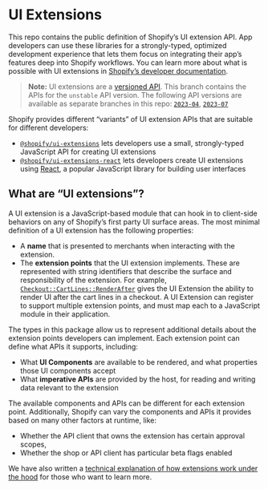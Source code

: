 # UI Extensions

This repo contains the public definition of Shopify’s UI extension API. App developers can use these libraries for a strongly-typed, optimized development experience that lets them focus on integrating their app’s features deep into Shopify workflows. You can learn more about what is possible with UI extensions in [Shopify’s developer documentation](https://shopify.dev/api/checkout-extensions/checkout).

> **Note:** UI extensions are a [versioned API](https://shopify.dev/api/usage/versioning). This branch contains the APIs for the `unstable` API version. The following API versions are available as separate branches in this repo: [`2023-04`](https://github.com/Shopify/ui-extensions/tree/2023-04), [`2023-07`](https://github.com/Shopify/ui-extensions/tree/2023-07)

Shopify provides different “variants” of UI extension APIs that are suitable for different developers:

- [`@shopify/ui-extensions`](./packages/ui-extensions/) lets developers use a small, strongly-typed JavaScript API for creating UI extensions
- [`@shopify/ui-extensions-react`](./packages/ui-extensions-react/) lets developers create UI extensions using [React](https://reactjs.org/), a popular JavaScript library for building user interfaces

## What are “UI extensions”?

A UI extension is a JavaScript-based module that can hook in to client-side behaviors on any of Shopify’s first party UI surface areas. The most minimal definition of a UI extension has the following properties:

- A **name** that is presented to merchants when interacting with the extension.
- The **extension points** that the UI extension implements. These are represented with string identifiers that describe the surface and responsibility of the extension. For example, [`Checkout::CartLines::RenderAfter`](https://shopify.dev/api/checkout-extensions/checkout/extension-points/api) gives the UI Extension the ability to render UI after the cart lines in a checkout. A UI Extension can register to support multiple extension points, and must map each to a JavaScript module in their application.

The types in this package allow us to represent additional details about the extension points developers can implement. Each extension point can define what APIs it supports, including:

- What **UI Components** are available to be rendered, and what properties those UI components accept
- What **imperative APIs** are provided by the host, for reading and writing data relevant to the extension

The available components and APIs can be different for each extension point. Additionally, Shopify can vary the components and APIs it provides based on many other factors at runtime, like:

- Whether the API client that owns the extension has certain approval scopes,
- Whether the shop or API client has particular beta flags enabled

We have also written a [technical explanation of how extensions work under the hood](./documentation/how-extensions-work.md) for those who want to learn more.

